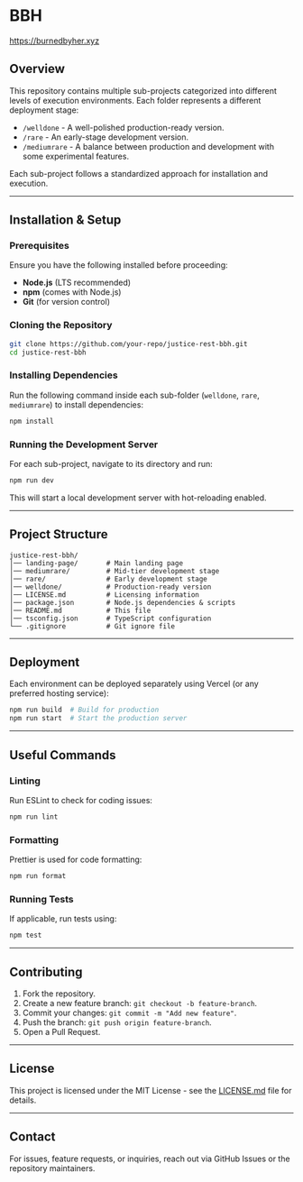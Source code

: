 # BBH

https://burnedbyher.xyz

## Overview
This repository contains multiple sub-projects categorized into different levels of execution environments. Each folder represents a different deployment stage:

- `/welldone` - A well-polished production-ready version.
- `/rare` - An early-stage development version.
- `/mediumrare` - A balance between production and development with some experimental features.

Each sub-project follows a standardized approach for installation and execution.

---

## Installation & Setup
### Prerequisites
Ensure you have the following installed before proceeding:
- **Node.js** (LTS recommended)
- **npm** (comes with Node.js)
- **Git** (for version control)

### Cloning the Repository
```sh
git clone https://github.com/your-repo/justice-rest-bbh.git
cd justice-rest-bbh
```

### Installing Dependencies
Run the following command inside each sub-folder (`welldone`, `rare`, `mediumrare`) to install dependencies:
```sh
npm install
```

### Running the Development Server
For each sub-project, navigate to its directory and run:
```sh
npm run dev
```
This will start a local development server with hot-reloading enabled.

---

## Project Structure
```
justice-rest-bbh/
│── landing-page/       # Main landing page
│── mediumrare/         # Mid-tier development stage
│── rare/               # Early development stage
│── welldone/           # Production-ready version
│── LICENSE.md          # Licensing information
│── package.json        # Node.js dependencies & scripts
│── README.md           # This file
│── tsconfig.json       # TypeScript configuration
└── .gitignore          # Git ignore file
```

---

## Deployment
Each environment can be deployed separately using Vercel (or any preferred hosting service):
```sh
npm run build  # Build for production
npm run start  # Start the production server
```

---

## Useful Commands
### Linting
Run ESLint to check for coding issues:
```sh
npm run lint
```

### Formatting
Prettier is used for code formatting:
```sh
npm run format
```

### Running Tests
If applicable, run tests using:
```sh
npm test
```

---

## Contributing
1. Fork the repository.
2. Create a new feature branch: `git checkout -b feature-branch`.
3. Commit your changes: `git commit -m "Add new feature"`.
4. Push the branch: `git push origin feature-branch`.
5. Open a Pull Request.

---

## License
This project is licensed under the MIT License - see the [LICENSE.md](LICENSE.md) file for details.

---

## Contact
For issues, feature requests, or inquiries, reach out via GitHub Issues or the repository maintainers.

